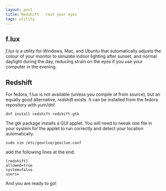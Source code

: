 ```yaml
---
layout: post
title: Redshift - rest your eyes
tags: utility
---
```


## f.lux

*f.lux* is a utility for Windows, Mac, and Ubuntu that automatically adjusts the colour of your monitor to simulate indoor lighting after sunset, and normal daylight during the day, reducing strain on the eyes if you use your computer in the evening.

## Redshift

For fedora, f.lux is not available (unless you compile ot from source), but an equally good alternative, *redshift* exists. It can be installed from the fedora repository with yum/dnf.

```
dnf install redshift redshift-gtk
```

The gtk package installs a GUI applet. You will need to tweak one file in your system for the applet to run correctly and detect your location automatically.

```
sudo vim /etc/geoclue/geoclue.conf
```

add the following lines at the end:

```
[redshift]
allowed=true
system=false
users=
```

And you are ready to go!
